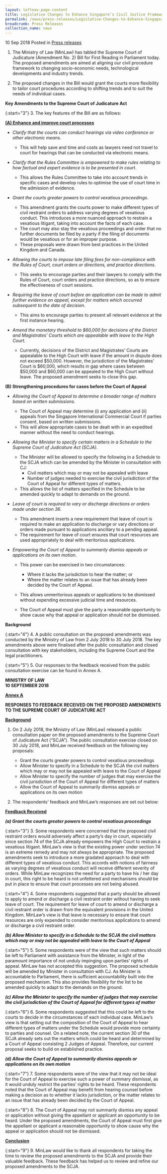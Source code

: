 ```yaml
---
layout: leftnav-page-content
title: Legislative Changes to Enhance Singapore’s Civil Justice Framework
permalink: /news/press-releases/Legislative-Changes-to-Enhance-Singapore-Civil-Justice-Framework
breadcrumb: Press Releases
collection_name: news
---
```


10 Sep 2018 Posted in [Press releases](/news/press-releases)

1. The Ministry of Law (MinLaw) has tabled the Supreme Court of Judicature (Amendment No. 2) Bill for First Reading in Parliament today. The proposed amendments are aimed at aligning our civil procedure framework to changing socio-economic needs, technological developments and industry trends.

2. The proposed changes in the Bill would grant the courts more flexibility to tailor court procedures according to shifting trends and to suit the needs of individual cases.

**Key Amendments to the Supreme Court of Judicature Act**

{:start="3"}
3. The key features of the Bill are as follows:

**<u>(A) Enhance and improve court processes</u>**

* *Clarify that the courts can conduct hearings via video conference or other electronic means*.  
    * This will help save and time and costs as lawyers need not travel to court for hearings that can be conducted via electronic means.

 

* *Clarify that the Rules Committee is empowered to make rules relating to how factual and expert evidence is to be presented in court*.
    * This allows the Rules Committee to take into account trends in specific cases and develop rules to optimise the use of court time in the admission of evidence.

 

* *Grant the courts greater powers to control vexatious proceedings*.  
    * This amendment grants the courts power to make different types of civil restraint orders to address varying degrees of vexatious conduct. This introduces a more nuanced approach to restrain a vexatious litigant, taking into account the facts of each case.
    * The court may also stay the vexatious proceedings and order that no further documents be filed by a party if the filing of documents would be vexatious or for an improper purpose.  
    * These proposals were drawn from best practices in the United Kingdom and Canada.

 

* *Allowing the courts to impose late filing fees for non-compliance with the Rules of Court, court orders or directions, and practice directions*.
    * This seeks to encourage parties and their lawyers to comply with the Rules of Court, court orders and practice directions, so as to ensure the effectiveness of court sessions.
 

* *Requiring the leave of court before an application can be made to admit further evidence on appeal, except for matters which occurred subsequent to the date of decision*.
    * This aims to encourage parties to present all relevant evidence at the first instance hearing.
 
* *Amend the monetary threshold to $60,000 for decisions of the District and Magistrates’ Courts which are appealable with leave to the High Court*.
    * Currently, decisions of the District and Magistrates’ Courts are appealable to the High Court with leave if the amount in dispute does not exceed $50,000. However, the jurisdiction of the Magistrates’ Court is $60,000, which results in gap where cases between $50,000 and $60,000 can be appealed to the High Court without leave. The proposed amendment seeks to close this gap.

 
**(B) Strengthening procedures for cases before the Court of Appeal**

 

* *Allowing the Court of Appeal to determine a broader range of matters based on written submissions*.
    * The Court of Appeal may determine (i) any application and (ii) appeals from the Singapore International Commercial Court if parties consent, based on written submissions.
    * This will allow appropriate cases to be dealt with in an expedited manner without the need to conduct hearings.

 

* *Allowing the Minister to specify certain matters in a Schedule to the Supreme Court of Judicature Act (SCJA)*.
    * The Minister will be allowed to specify the following in a Schedule to the SCJA which can be amended by the Minister in consultation with CJ:
        * Civil matters which may or may not be appealed with leave
        * Number of judges needed to exercise the civil jurisdiction of the Court of Appeal for different types of matters.
    * This allows the list of matters specified in the Schedule to be amended quickly to adapt to demands on the ground.

 
* *Leave of court is required to vary or discharge directions or orders made under section 36*.
    * This amendment inserts a new requirement that leave of court is required to make an application to discharge or vary directions or orders made pursuant to applications ancillary to a pending appeal.
    * The requirement for leave of court ensures that court resources are used appropriately to deal with meritorious applications.

 

* *Empowering the Court of Appeal to summarily dismiss appeals or applications on its own motion*.
    * This power can be exercised in two circumstances:
        * Where it lacks the jurisdiction to hear the matter; or
        * Where the matter relates to an issue that has already been decided by the Court of Appeal.

 

    * This allows unmeritorious appeals or applications to be dismissed without expending excessive judicial time and resources.
    * The Court of Appeal must give the party a reasonable opportunity to show cause why that appeal or application should not be dismissed.

 

**Background**

{:start="4"}
4. A public consultation on the proposed amendments was conducted by the Ministry of Law from 2 July 2018 to 30 July 2018. The key amendments above were finalised after the public consultation and closed consultation with key stakeholders, including the Supreme Court and the legal practitioners.

{:start="5"}
5. Our responses to the feedback received from the public consultation exercise can be found in Annex A.

**MINISTRY OF LAW**  
**10 SEPTEMBER 2018**

 
**<u>Annex A</u>**
 
**RESPONSES TO FEEDBACK RECEIVED ON THE PROPOSED AMENDMENTS TO THE SUPREME COURT OF JUDICATURE ACT**

**<u>Background</u>**

1. On 2 July 2018, the Ministry of Law (MinLaw) released a public consultation paper on the proposed amendments to the Supreme Court of Judicature Act (“SCJA”). The public consultation exercise closed on 30 July 2018, and MinLaw received feedback on the following key proposals:
    * Grant the courts greater powers to control vexatious proceedings
    * Allow Minister to specify in a Schedule to the SCJA the civil matters which may or may not be appealed with leave to the Court of Appeal
    * Allow Minister to specify the number of judges that may exercise the civil jurisdiction of the Court of Appeal for different types of matters
    * Allow the Court of Appeal to summarily dismiss appeals or applications on its own motion

2. The respondents’ feedback and MinLaw’s responses are set out below:

**<u>Feedback Received</u>**

***(a) Grant the courts greater powers to control vexatious proceedings***

{:start="3"}
3. Some respondents were concerned that the proposed civil restraint orders would adversely affect a party’s day in court, especially since section 74 of the SCJA already empowers the High Court to restrain a vexatious litigant. MinLaw’s view is that the existing power under section 74 is an extreme remedy and may not always be appropriate. The proposed amendments seek to introduce a more gradated approach to deal with different types of vexatious conduct. This accords with notions of fairness as varying degrees of vexatious conduct will receive different severity of orders. While MinLaw recognizes the need for a party to have his / her day in court, this right to be heard is not unfettered and mechanisms should be put in place to ensure that court processes are not being abused.

{:start="4"}
4. Some respondents suggested that a party should be allowed to apply to amend or discharge a civil restraint order without having to seek leave of court. The requirement for leave of court to amend or discharge a civil restraint order is drawn from the equivalent provisions in the United Kingdom. MinLaw’s view is that leave is necessary to ensure that court resources are only expended to consider meritorious applications to amend or discharge a civil restraint order.

 

***(b) Allow Minister to specify in a Schedule to the SCJA the civil matters which may or may not be appealed with leave to the Court of Appeal***

{:start="5"}
5. Some respondents were of the view that such matters should be left to Parliament with assistance from the Minister, in light of the paramount importance of not unduly impinging upon parties’ rights of appeal. MinLaw has not accepted this suggestion. The proposed schedule will be amended by Minister in consultation with CJ. As Minister is accountable to Parliament, there is sufficient accountability built into the proposed mechanism. This also provides flexibility for the list to be amended quickly to adapt to the demands on the ground.

 

***(c) Allow the Minister to specify the number of judges that may exercise the civil jurisdiction of the Court of Appeal for different types of matter***

{:start="6"}
6. Some respondents suggested that this could be left to the courts to decide in the circumstances of each individual case. MinLaw’s view is that setting out the composition of the Court of Appeal to hear different types of matters under the Schedule would provide more certainty to parties and counsel. On a related note, the current section 30 of the SCJA already sets out the matters which could be heard and determined by a Court of Appeal consisting 2 Judges of Appeal. Therefore, our current proposal seeks to build on established practice.

 

***(d) Allow the Court of Appeal to summarily dismiss appeals or applications on its own motion***

{:start="7"}
7. Some respondents were of the view that it may not be ideal for the Court of Appeal to exercise such a power of summary dismissal, as it would unduly restrict the parties’ rights to be heard. These respondents noted that the Court of Appeal may benefit from hearing counsel before making a decision as to whether it lacks jurisdiction, or the matter relates to an issue that has already been decided by the Court of Appeal.

{:start="8"}
8. The Court of Appeal may not summarily dismiss any appeal or application without giving the appellant or applicant an opportunity to be heard. Under the proposed amendments, the Court of Appeal must first give the appellant or applicant a reasonable opportunity to show cause why the appeal or application should not be dismissed.

**<u>Conclusion</u>**

{:start="9"}
9. MinLaw would like to thank all respondents for taking the time to review the proposed amendments to the SCJA and provide their valuable feedback. These feedback has helped us to review and refine our proposed amendments to the SCJA.
